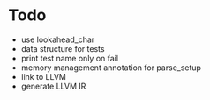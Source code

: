 # Todo
* use lookahead_char
* data structure for tests
* print test name only on fail
* memory management annotation for parse_setup
* link to LLVM
* generate LLVM IR